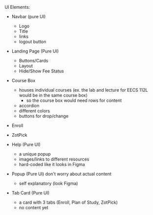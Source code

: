 UI Elements:

- Navbar (pure UI)

  - Logo
  - Title
  - links
  - logout button

- Landing Page (Pure UI)

  - Buttons/Cards
  - Layout
  - Hide/Show Fee Status

- Course Box

  - houses individual courses (ex. the lab and lecture for EECS 112L would be in the same course box)
    - so the course box would need rows for content
  - accordion
  - different colors
  - buttons for drop/change

- Enroll

- ZotPick

- Help (Pure UI)

  - a unique popup
  - images/links to different resources
  - hard-coded like it looks in Figma

- Popup (Pure UI) don't worry about actual content

  - self explanatory (look Figma)

- Tab Card (Pure UI)
  - a card with 3 tabs (Enroll, Plan of Study, ZotPick)
  - no content yet
